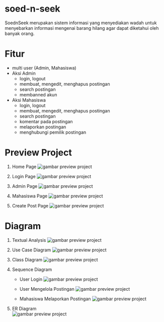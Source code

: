# soed-n-seek
SoednSeek merupakan sistem informasi yang menyediakan wadah untuk menyebarkan informasi mengenai barang hilang agar dapat diketahui oleh banyak orang.

# Fitur
- multi user (Admin, Mahasiswa)
- Aksi Admin
  - login, logout
  - membuat, mengedit, menghapus postingan
  - search postingan
  - membanned akun
- Aksi Mahasiswa
  - login, logout
  - membuat, mengedit, menghapus postingan
  - search postingan
  - komentar pada postingan
  - melaporkan postingan
  - menghubungi pemilik postingan

# Preview Project
1. Home Page
   ![gambar preview project](foto/home-page.png "Home Page")
   
2. Login Page
   ![gambar preview project](foto/login-page.png "Login Page")
   
3. Admin Page
   ![gambar preview project](foto/admin-page.png "Admin Page")
   
4. Mahasiswa Page
   ![gambar preview project](foto/mahasiswa-page.png "Mahasiswa Page")
   
5. Create Post Page
   ![gambar preview project](foto/create-post.png "Create Page")

# Diagram
1. Textual Analysis
   ![gambar preview project](foto/textual-analysis.png "Textual Analysis")

2. Use Case Diagram
   ![gambar preview project](foto/UC%20Soed-n-Seek.jpg "Use Case Diagram")

3. Class Diagram
   ![gambar preview project](foto/Class%20soed-n-seek.png "Class Diagram")

4. Sequence Diagram
   - User Login
   ![gambar preview project](foto/SD%20User%20Login.jpg "Sequence Diagram User Login")

   - User Mengelola Postingan
   ![gambar preview project](foto/SD%20User%20mengelola%20postingan.jpg "Sequence Diagram User Mengelola Postingan")

   - Mahasiswa Melaporkan Postingan
   ![gambar preview project](foto/SD%20Mahasiswa%20melaporkan%20postingan.jpg "Sequence Diagram Mahasiswa Melaporkan Postingan")

5. ER Diagram </br>
   ![gambar preview project](foto/soed-n-seek%20-%20ERD.jpg "ER Diagram") 
